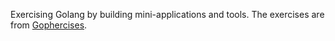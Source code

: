 Exercising Golang by building mini-applications and tools. The exercises are from [Gophercises](https://gophercises.com/).

